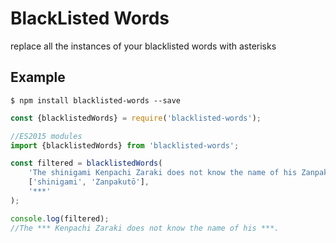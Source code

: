 # BlackListed Words

replace all the instances of your blacklisted words with asterisks

## Example

```shell
$ npm install blacklisted-words --save
```

```javascript
const {blacklistedWords} = require('blacklisted-words');

//ES2015 modules
import {blacklistedWords} from 'blacklisted-words';

const filtered = blacklistedWords(
	'The shinigami Kenpachi Zaraki does not know the name of his Zanpakutō.',
	['shinigami', 'Zanpakutō'],
	'***'
);

console.log(filtered);
//The *** Kenpachi Zaraki does not know the name of his ***.
```
